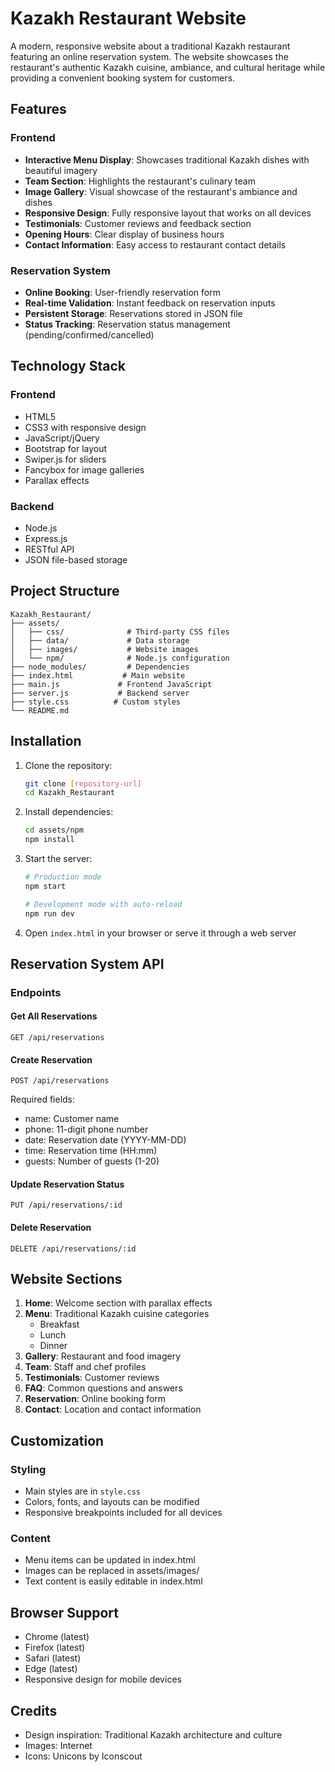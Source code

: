 # Kazakh Restaurant Website

A modern, responsive website about a traditional Kazakh restaurant featuring an online reservation system. The website showcases the restaurant's authentic Kazakh cuisine, ambiance, and cultural heritage while providing a convenient booking system for customers.

## Features

### Frontend
- **Interactive Menu Display**: Showcases traditional Kazakh dishes with beautiful imagery
- **Team Section**: Highlights the restaurant's culinary team
- **Image Gallery**: Visual showcase of the restaurant's ambiance and dishes
- **Responsive Design**: Fully responsive layout that works on all devices
- **Testimonials**: Customer reviews and feedback section
- **Opening Hours**: Clear display of business hours
- **Contact Information**: Easy access to restaurant contact details

### Reservation System
- **Online Booking**: User-friendly reservation form
- **Real-time Validation**: Instant feedback on reservation inputs
- **Persistent Storage**: Reservations stored in JSON file
- **Status Tracking**: Reservation status management (pending/confirmed/cancelled)

## Technology Stack

### Frontend
- HTML5
- CSS3 with responsive design
- JavaScript/jQuery
- Bootstrap for layout
- Swiper.js for sliders
- Fancybox for image galleries
- Parallax effects

### Backend
- Node.js
- Express.js
- RESTful API
- JSON file-based storage

## Project Structure
```
Kazakh_Restaurant/
├── assets/
│   ├── css/              # Third-party CSS files
│   ├── data/             # Data storage
│   ├── images/           # Website images
│   └── npm/              # Node.js configuration
├── node_modules/         # Dependencies
├── index.html           # Main website
├── main.js             # Frontend JavaScript
├── server.js           # Backend server
├── style.css          # Custom styles
└── README.md
```

## Installation

1. Clone the repository:
   ```bash
   git clone [repository-url]
   cd Kazakh_Restaurant
   ```

2. Install dependencies:
   ```bash
   cd assets/npm
   npm install
   ```

3. Start the server:
   ```bash
   # Production mode
   npm start
   
   # Development mode with auto-reload
   npm run dev
   ```

4. Open `index.html` in your browser or serve it through a web server

## Reservation System API

### Endpoints

#### Get All Reservations
```http
GET /api/reservations
```

#### Create Reservation
```http
POST /api/reservations
```
Required fields:
- name: Customer name
- phone: 11-digit phone number
- date: Reservation date (YYYY-MM-DD)
- time: Reservation time (HH:mm)
- guests: Number of guests (1-20)

#### Update Reservation Status
```http
PUT /api/reservations/:id
```

#### Delete Reservation
```http
DELETE /api/reservations/:id
```

## Website Sections

1. **Home**: Welcome section with parallax effects
2. **Menu**: Traditional Kazakh cuisine categories
   - Breakfast
   - Lunch
   - Dinner
3. **Gallery**: Restaurant and food imagery
4. **Team**: Staff and chef profiles
5. **Testimonials**: Customer reviews
6. **FAQ**: Common questions and answers
7. **Reservation**: Online booking form
8. **Contact**: Location and contact information

## Customization

### Styling
- Main styles are in `style.css`
- Colors, fonts, and layouts can be modified
- Responsive breakpoints included for all devices

### Content
- Menu items can be updated in index.html
- Images can be replaced in assets/images/
- Text content is easily editable in index.html

## Browser Support

- Chrome (latest)
- Firefox (latest)
- Safari (latest)
- Edge (latest)
- Responsive design for mobile devices

## Credits

- Design inspiration: Traditional Kazakh architecture and culture
- Images: Internet
- Icons: Unicons by Iconscout
